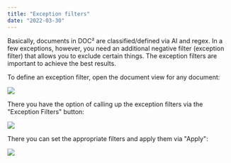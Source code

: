 ```yaml
---
title: "Exception filters"
date: "2022-03-30"
---
```


Basically, documents in DOC² are classified/defined via AI and regex. In a few exceptions, however, you need an additional negative filter (exception filter) that allows you to exclude certain things. The exception filters are important to achieve the best results.

To define an exception filter, open the document view for any document:

![](/_images/doc2/image-66-1024x409.png)

There you have the option of calling up the exception filters via the "Exception Filters" button:

![](/_images/doc2/image-65-1024x359.png)

There you can set the appropriate filters and apply them via "Apply":

![](/_images/doc2/image-67.png)

